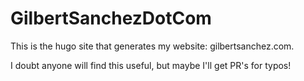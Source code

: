 # GilbertSanchezDotCom

This is the hugo site that generates my website: gilbertsanchez.com.

I doubt anyone will find this useful, but maybe I'll get PR's for typos!
